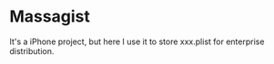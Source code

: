 # Massagist
It's a iPhone project, but here I use it to store xxx.plist for enterprise distribution.
